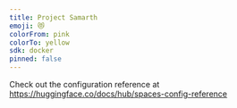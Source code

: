 ```yaml
---
title: Project Samarth
emoji: 😻
colorFrom: pink
colorTo: yellow
sdk: docker
pinned: false
---
```


Check out the configuration reference at https://huggingface.co/docs/hub/spaces-config-reference
